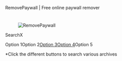 RemovePaywall | Free online paywall remover

![](data:image/svg+xml,%3csvg%20xmlns=%27http://www.w3.org/2000/svg%27%20version=%271.1%27%20width=%2740%27%20height=%2740%27/%3e)![RemovePaywall](data:image/gif;base64,R0lGODlhAQABAIAAAAAAAP///yH5BAEAAAAALAAAAAABAAEAAAIBRAA7)![RemovePaywall](/DCE-4.svg)

SearchX

Option 1Option 2[Option 3](https://archive.is/newest/)[Option 4](https://archive.is/oldest/)Option 5

\*Click the different buttons to search various archives